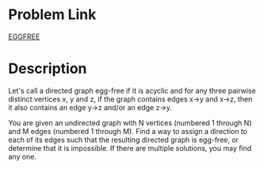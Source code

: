 # Problem Link

[EGGFREE](https://www.codechef.com/MARCH20A/problems/EGGFREE)

# Description
Let's call a directed graph egg-free if it is acyclic and for any three pairwise distinct vertices x, y and z, if the graph contains edges x→y and x→z, then it also contains an edge y→z and/or an edge z→y.

You are given an undirected graph with N vertices (numbered 1 through N) and M edges (numbered 1 through M). Find a way to assign a direction to each of its edges such that the resulting directed graph is egg-free, or determine that it is impossible. If there are multiple solutions, you may find any one.